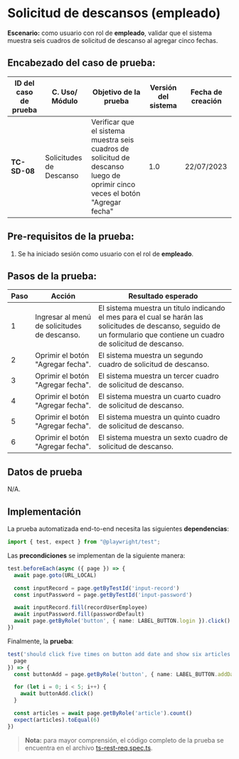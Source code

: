 # Solicitud de descansos (empleado)

**Escenario:** como usuario con rol de **empleado**, validar que el sistema muestra seis cuadros de solicitud de descanso al agregar cinco fechas.

## Encabezado del caso de prueba:

| ID del caso de prueba | C. Uso/ Módulo | Objetivo de la prueba                                                                        | Versión del sistema | Fecha de creación |
| --------------------- | -------------- | -------------------------------------------------------------------------------------------- | ------------------- | ----------------- |
| **TC-SD-08**          | Solicitudes de Descanso | Verificar que el sistema muestra seis cuadros de solicitud de descanso luego de oprimir cinco veces el botón "Agregar fecha" | 1.0                 | 22/07/2023        |

## Pre-requisitos de la prueba:

1. Se ha iniciado sesión como usuario con el rol de **empleado**.

## Pasos de la prueba:

| Paso | Acción                                                                 | Resultado esperado                                                                                                                                                               |
| ---- | ---------------------------------------------------------------------- | -------------------------------------------------------------------------------------------------------------------------------------------------------------------------------- |
| 1 | Ingresar al menú de solicitudes de descanso. | El sistema muestra un titulo indicando el mes para el cual se harán las solicitudes de descanso, seguido de un formulario que contiene un cuadro de solicitud de descanso. |
| 2 | Oprimir el botón "Agregar fecha". | El sistema muestra un segundo cuadro de solicitud de descanso. |
| 3 | Oprimir el botón "Agregar fecha". | El sistema muestra un tercer cuadro de solicitud de descanso. |
| 4 | Oprimir el botón "Agregar fecha". | El sistema muestra un cuarto cuadro de solicitud de descanso. |
| 5 | Oprimir el botón "Agregar fecha". | El sistema muestra un quinto cuadro de solicitud de descanso. |
| 6 | Oprimir el botón "Agregar fecha". | El sistema muestra un sexto cuadro de solicitud de descanso. |


## Datos de prueba

N/A.

## Implementación

La prueba automatizada end-to-end necesita las siguientes **dependencias**:

```typescript
import { test, expect } from "@playwright/test";
```

Las **precondiciones** se implementan de la siguiente manera:

```typescript
test.beforeEach(async ({ page }) => {
  await page.goto(URL_LOCAL)

  const inputRecord = page.getByTestId('input-record')
  const inputPassword = page.getByTestId('input-password')

  await inputRecord.fill(recordUserEmployee)
  await inputPassword.fill(passwordDefault)
  await page.getByRole('button', { name: LABEL_BUTTON.login }).click()
})
```

Finalmente, la **prueba**:

```typescript
test('should click five times on button add date and show six articles', async ({
  page
}) => {
  const buttonAdd = page.getByRole('button', { name: LABEL_BUTTON.addDate })

  for (let i = 0; i < 5; i++) {
    await buttonAdd.click()
  }

  const articles = await page.getByRole('article').count()
  expect(articles).toEqual(6)
})
```

> **Nota:** para mayor comprensión, el código completo de la prueba se encuentra en el archivo [ts-rest-req.spec.ts]().